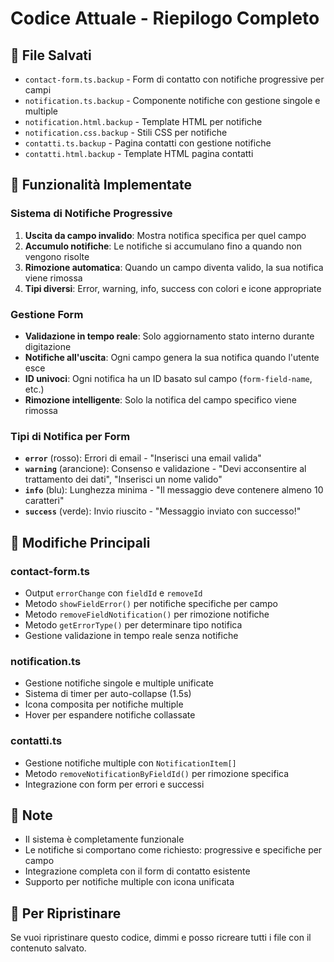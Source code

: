 # Codice Attuale - Riepilogo Completo

## 📁 File Salvati
- `contact-form.ts.backup` - Form di contatto con notifiche progressive per campi
- `notification.ts.backup` - Componente notifiche con gestione singole e multiple
- `notification.html.backup` - Template HTML per notifiche
- `notification.css.backup` - Stili CSS per notifiche
- `contatti.ts.backup` - Pagina contatti con gestione notifiche
- `contatti.html.backup` - Template HTML pagina contatti

## 🎯 Funzionalità Implementate

### Sistema di Notifiche Progressive
1. **Uscita da campo invalido**: Mostra notifica specifica per quel campo
2. **Accumulo notifiche**: Le notifiche si accumulano fino a quando non vengono risolte
3. **Rimozione automatica**: Quando un campo diventa valido, la sua notifica viene rimossa
4. **Tipi diversi**: Error, warning, info, success con colori e icone appropriate

### Gestione Form
- **Validazione in tempo reale**: Solo aggiornamento stato interno durante digitazione
- **Notifiche all'uscita**: Ogni campo genera la sua notifica quando l'utente esce
- **ID univoci**: Ogni notifica ha un ID basato sul campo (`form-field-name`, etc.)
- **Rimozione intelligente**: Solo la notifica del campo specifico viene rimossa

### Tipi di Notifica per Form
- **`error`** (rosso): Errori di email - "Inserisci una email valida"
- **`warning`** (arancione): Consenso e validazione - "Devi acconsentire al trattamento dei dati", "Inserisci un nome valido"
- **`info`** (blu): Lunghezza minima - "Il messaggio deve contenere almeno 10 caratteri"
- **`success`** (verde): Invio riuscito - "Messaggio inviato con successo!"

## 🔧 Modifiche Principali

### contact-form.ts
- Output `errorChange` con `fieldId` e `removeId`
- Metodo `showFieldError()` per notifiche specifiche per campo
- Metodo `removeFieldNotification()` per rimozione notifiche
- Metodo `getErrorType()` per determinare tipo notifica
- Gestione validazione in tempo reale senza notifiche

### notification.ts
- Gestione notifiche singole e multiple unificate
- Sistema di timer per auto-collapse (1.5s)
- Icona composita per notifiche multiple
- Hover per espandere notifiche collassate

### contatti.ts
- Gestione notifiche multiple con `NotificationItem[]`
- Metodo `removeNotificationByFieldId()` per rimozione specifica
- Integrazione con form per errori e successi

## 📝 Note
- Il sistema è completamente funzionale
- Le notifiche si comportano come richiesto: progressive e specifiche per campo
- Integrazione completa con il form di contatto esistente
- Supporto per notifiche multiple con icona unificata

## 🚀 Per Ripristinare
Se vuoi ripristinare questo codice, dimmi e posso ricreare tutti i file con il contenuto salvato.
